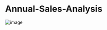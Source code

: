 # Annual-Sales-Analysis


![image](https://github.com/Akashpandey1507/Annual-Sales-Analysis/assets/124170332/4e105a64-3be1-437b-88a2-522db804d40a)

